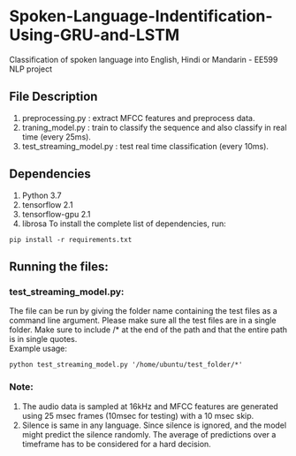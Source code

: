 # Spoken-Language-Indentification-Using-GRU-and-LSTM
Classification of spoken language into English, Hindi or Mandarin - EE599 NLP project

## File Description
1. preprocessing.py : extract MFCC features and preprocess data. 
2. traning_model.py : train to classify the sequence and also classify in real time (every 25ms).
3. test_streaming_model.py : test real time classification (every 10ms). 

## Dependencies
1. Python 3.7  
2. tensorflow 2.1  
3. tensorflow-gpu 2.1  
4. librosa
To install the complete list of dependencies, run:  
```
pip install -r requirements.txt
```

## Running the files:

### test_streaming_model.py:
The file can be run by giving the folder name containing the test files as a command line argument. Please make sure all the test files are in a single folder. Make sure to include /* at the end of the path and that the entire path is in single quotes.  
Example usage:  
```
python test_streaming_model.py '/home/ubuntu/test_folder/*'
```
### Note:
1. The audio data is sampled at 16kHz and MFCC features are generated using 25 msec frames (10msec for testing) with a 10 msec skip.
2. Silence is same in any language. Since silence is ignored, and the model might predict the silence randomly. The average of predictions over a timeframe has to be considered for a hard decision.
